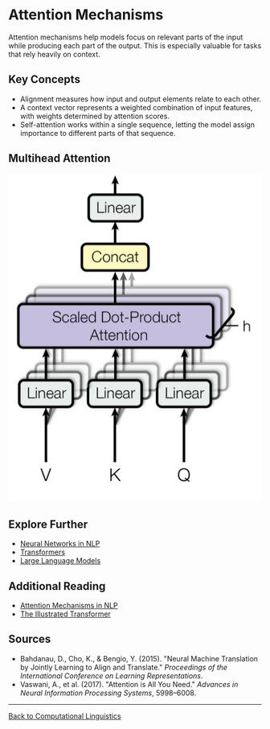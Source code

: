 # Attention Mechanisms

Attention mechanisms help models focus on relevant parts of the input while producing each part of the output. This is especially valuable for tasks that rely heavily on context.

## Key Concepts

- Alignment measures how input and output elements relate to each other.
- A context vector represents a weighted combination of input features, with weights determined by attention scores.
- Self-attention works within a single sequence, letting the model assign importance to different parts of that sequence.

## Multihead Attention

![Attention](../../../../assets/multi-head-attention.png)

## Explore Further

- [Neural Networks in NLP](Neural-Networks-in-NLP.md)
- [Transformers](../Language-Models/Transformers.md)
- [Large Language Models](../Language-Models/Large-Language-Models.md)

## Additional Reading

- [Attention Mechanisms in NLP](https://medium.com/syncedreview/a-brief-overview-of-attention-mechanism-13c578ba9129)
- [The Illustrated Transformer](https://jalammar.github.io/illustrated-transformer/)

## Sources

- Bahdanau, D., Cho, K., & Bengio, Y. (2015). "Neural Machine Translation by Jointly Learning to Align and Translate." *Proceedings of the International Conference on Learning Representations*.
- Vaswani, A., et al. (2017). "Attention is All You Need." *Advances in Neural Information Processing Systems*, 5998–6008.

---

[Back to Computational Linguistics](../README.md)
